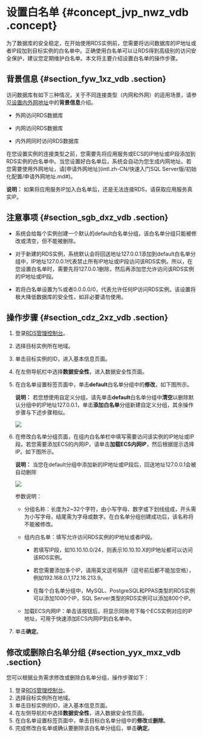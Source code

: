 # 设置白名单 {#concept_jvp_nwz_vdb .concept}

为了数据库的安全稳定，在开始使用RDS实例前，您需要将访问数据库的IP地址或者IP段加到目标实例的白名单中。正确使用白名单可以让RDS得到高级别的访问安全保护，建议您定期维护白名单。本文将主要介绍设置白名单的操作步骤。

## 背景信息 {#section_fyw_1xz_vdb .section}

访问数据库有如下三种情况，关于不同连接类型（内网和外网）的适用场景，请参见[设置内外网地址](../intl.zh-CN/用户指南/网络管理/设置内外网地址.md#)中的**背景信息**介绍。

-   外网访问RDS数据库

-   内网访问RDS数据库

-   内外网同时访问RDS数据库


在您设置实例的连接类型之前，您需要先将应用服务或ECS的IP地址或IP段添加到RDS实例的白名单中。当您设置好白名单后，系统会自动为您生成内网地址。若您需要使用外网地址，请[申请外网地址](intl.zh-CN/快速入门SQL Server版/初始化配置/申请外网地址.md#)。

**说明：** 如果将应用服务IP加入白名单后，还是无法连接RDS，请获取应用服务真实IP。

## 注意事项 {#section_sgb_dxz_vdb .section}

-   系统会给每个实例创建一个默认的default白名单分组，该白名单分组只能被修改或清空，但不能被删除。

-   对于新建的RDS实例，系统默认会将回送地址127.0.0.1添加到default白名单分组中，IP地址127.0.0.1代表禁止所有IP地址或IP段访问该RDS实例。所以，在您设置白名单时，需要先将127.0.0.1删除，然后再添加您允许访问该RDS实例的IP地址或IP段。

-   若将白名单设置为%或者0.0.0.0/0，代表允许任何IP访问RDS实例。该设置将极大降低数据库的安全性，如非必要请勿使用。


## 操作步骤 {#section_cdz_2xz_vdb .section}

1.  登录[RDS管理控制台](https://rds.console.aliyun.com/?spm=a2c63.p38356.a3.3.35a31b55XroU0U)。
2.  选择目标实例所在地域。
3.  单击目标实例的ID，进入基本信息页面。
4.  在左侧导航栏中选择**数据安全性**，进入数据安全性页面。
5.  在白名单设置标签页面中，单击**default**白名单分组中的**修改**，如下图所示。

    **说明：** 若您想使用自定义分组，请先单击**default**白名单分组中**清空**以删除默认分组中的IP地址127.0.0.1，单击**添加白名单**分组新建自定义分组，其余操作步骤与下述步骤相似。

    ![](http://static-aliyun-doc.oss-cn-hangzhou.aliyuncs.com/assets/img/7835/2754_zh-CN.png)

6.  在修改白名单分组页面，在组内白名单栏中填写需要访问该实例的IP地址或IP段。若您需要添加ECS的内网IP，请单击**加载ECS内网IP**，然后根据提示选择IP。如下图所示。

    **说明：** 当您在default分组中添加新的IP地址或IP段后，回送地址127.0.0.1会被自动删除

    ![](http://static-aliyun-doc.oss-cn-hangzhou.aliyuncs.com/assets/img/7835/2752_zh-CN.png)

    参数说明：

    -   分组名称：长度为2~32个字符，由小写字母、数字或下划线组成，开头需为小写字母，结尾需为字母或数字。在白名单分组创建成功后，该名称将不能被修改。

    -   组内白名单：填写允许访问RDS实例的IP地址或者IP段。

        -   若填写IP段，如10.10.10.0/24，则表示10.10.10.X的IP地址都可以访问该RDS实例。

        -   若您需要添加多个IP，请用英文逗号隔开（逗号前后都不能加空格），例如192.168.0.1,172.16.213.9。

        -   在每个白名单分组中，MySQL、PostgreSQL和PPAS类型的RDS实例可以添加1000个IP，SQL Server类型的RDS实例可以添加800个IP。

    -   加载ECS内网IP：单击该按钮后，将显示同账号下每个ECS实例对应的IP地址，可用于快速添加ECS内网IP到白名单中。

7.  单击**确定**。

## 修改或删除白名单分组 {#section_yyx_mxz_vdb .section}

您可以根据业务需求修改或删除白名单分组，操作步骤如下：

1.  登录[RDS管理控制台](https://rds.console.aliyun.com/?spm=a2c63.p38356.a3.4.35b84246tDgEw7)。
2.  选择目标实例所在地域。
3.  单击目标实例的ID，进入基本信息页面。
4.  在左侧导航栏中选择**数据安全性**，进入数据安全性页面。
5.  在白名单设置标签页面中，单击目标白名单分组中的**修改**或**删除**。
6.  完成修改白名单或确认要删除该白名单分组后，单击**确定**。

